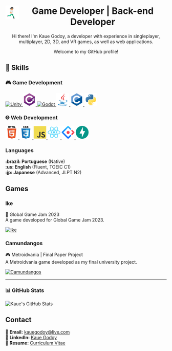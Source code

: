 
<h1 align="center">
  <img align="left" src="KaueRight.gif" alt="Kaue Godoy Sprite" />
  Game Developer | Back-end Developer
</h1>

<p align="center">
  Hi there! I'm Kaue Godoy, a developer with experience in singleplayer, multiplayer, 2D, 3D, and VR games, as well as web applications.
</p>

<p align="center">Welcome to my GitHub profile!</p>



## 🚀 Skills

### 🎮 Game Development

<p align="left">
  <a href="https://unity.com/" target="_blank" rel="noreferrer">
    <img src="https://www.vectorlogo.zone/logos/unity3d/unity3d-icon.svg" alt="Unity" width="40" height="40" />
  </a>
  <a href="https://www.w3schools.com/cs/" target="_blank" rel="noreferrer">
    <img src="https://raw.githubusercontent.com/devicons/devicon/master/icons/csharp/csharp-original.svg" alt="C#" width="40" height="40" />
  </a>
  <a href="https://godotengine.org/" target="_blank" rel="noreferrer">
    <img src="https://www.vectorlogo.zone/logos/godotengine/godotengine-icon.svg" alt="Godot" width="40" height="40" />
  </a>
  <a href="https://www.java.com" target="_blank" rel="noreferrer">
    <img src="https://raw.githubusercontent.com/devicons/devicon/master/icons/java/java-original.svg" alt="Java" width="40" height="40" />
  </a>
  <a href="https://www.cprogramming.com/" target="_blank" rel="noreferrer">
    <img src="https://raw.githubusercontent.com/devicons/devicon/master/icons/c/c-original.svg" alt="C" width="40" height="40" />
  </a>
  <a href="https://www.python.org" target="_blank" rel="noreferrer">
    <img src="https://raw.githubusercontent.com/devicons/devicon/master/icons/python/python-original.svg" alt="Python" width="40" height="40" />
  </a>
</p>



### 🌐 Web Development

<p align="left">
  <a href="https://www.w3.org/html/" target="_blank" rel="noreferrer">
    <img src="https://raw.githubusercontent.com/devicons/devicon/master/icons/html5/html5-original-wordmark.svg" alt="HTML5" width="40" height="40" />
  </a>
  <a href="https://www.w3schools.com/css/" target="_blank" rel="noreferrer">
    <img src="https://raw.githubusercontent.com/devicons/devicon/master/icons/css3/css3-original-wordmark.svg" alt="CSS3" width="40" height="40" />
  </a>
  <a href="https://developer.mozilla.org/en-US/docs/Web/JavaScript" target="_blank" rel="noreferrer">
    <img src="https://raw.githubusercontent.com/devicons/devicon/master/icons/javascript/javascript-original.svg" alt="JavaScript" width="40" height="40" />
  </a>
  <a href="https://react.dev/" target="_blank" rel="noreferrer">
    <img src="https://raw.githubusercontent.com/devicons/devicon/master/icons/react/react-original.svg" alt="React" width="40" height="40" />
  </a>
  <a href="https://ant.design/" target="_blank" rel="noreferrer">
    <img src="https://raw.githubusercontent.com/devicons/devicon/master/icons/antdesign/antdesign-original.svg" alt="Ant Design" width="40" height="40" />
  </a>
  <a href="https://fastapi.tiangolo.com/" target="_blank" rel="noreferrer">
    <img src="https://raw.githubusercontent.com/devicons/devicon/master/icons/fastapi/fastapi-original.svg" alt="FastAPI" width="40" height="40" />
  </a>
</p>

<h3 align="left">Languages</h3>
<p align="left">
  <strong>:brazil: Portuguese</strong> (Native)<br>
  <strong>:us: English</strong> (Fluent, TOEIC C1)<br>
  <strong>:jp: Japanese</strong> (Advanced, JLPT N2)
</p>



<h2 align="left">Games</h2>

<h3 align="left">Ike</h3>
<p>🚀 Global Game Jam 2023<br>A game developed for Global Game Jam 2023.</p>
<a href="https://github.com/KaueGodoy/IKE" target="_blank" rel="noreferrer">
  <img src="ezgif-1-59408c9205.gif" alt="Ike" width="480" />
</a>




<h3 align="left">Camundangos</h3>
<p>🎮 Metroidvania | Final Paper Project<br>A Metroidvania game developed as my final university project.</p>
<a href="https://github.com/KaueGodoy/Camundangos" target="_blank" rel="noreferrer">
  <img src="https://imgur.com/faTkvnh.png" alt="Camundangos" width="480" />
</a>


---

### 📊 GitHub Stats

<p align="left">
  <img src="https://github-readme-stats.vercel.app/api/top-langs?username=kauegodoy&show_icons=true&locale=en&layout=compact" alt="Kaue's GitHub Stats" />
</p>

  </a>
</p>

<h2 align="left">Contact</h2>
<p align="left">
  📧 <strong>Email:</strong> <a href="mailto:kauegodoy@live.com">kauegodoy@live.com</a><br>
  🔗 <strong>LinkedIn:</strong> <a href="https://www.linkedin.com/in/kaue-godoy/">Kaue Godoy</a><br>
  📄 <strong>Resume:</strong> <a href="https://drive.google.com/file/d/184tXaToS6pe3s8caH21T1_d3vRSlLK9K/view">Curriculum Vitae</a>
</p>

